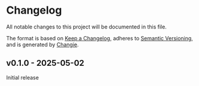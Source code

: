# Changelog

All notable changes to this project will be documented in this file.

The format is based on [Keep a Changelog](https://keepachangelog.com/en/1.0.0), adheres to [Semantic Versioning](https://semver.org/spec/v2.0.0.html),
and is generated by [Changie](https://github.com/miniscruff/changie).

## v0.1.0 - 2025-05-02

Initial release

